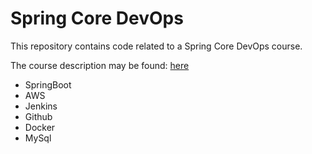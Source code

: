# Spring Core DevOps
This repository contains code related to a Spring Core DevOps course.

The course description may be found: [here](https://www.udemy.com/spring-core-devops-on-aws)

* SpringBoot
* AWS
* Jenkins
* Github
* Docker
* MySql
